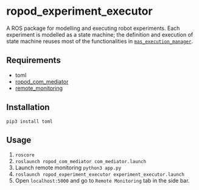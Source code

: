 # ropod_experiment_executor

A ROS package for modelling and executing robot experiments. Each experiment is modelled as a state machine; the definition and execution of state machine reuses most of the functionalities in [`mas_execution_manager`](https://github.com/b-it-bots/mas_execution_manager).

## Requirements

- toml
- [ropod_com_mediator](https://git.ropod.org/ropod/communication/ropod_com_mediator)
- [remote_monitoring](https://git.ropod.org/ropod/execution-monitoring/remote-monitoring)

## Installation

```
pip3 install toml
```

## Usage

1. `roscore`
2. `roslaunch ropod_com_mediator com_mediator.launch`
3. Launch remote monitoring `python3 app.py`
4. `roslaunch ropod_experiment_executor experiment_executor.launch`
5. Open `localhost:5000` and go to `Remote Monitoring` tab in the side bar.
